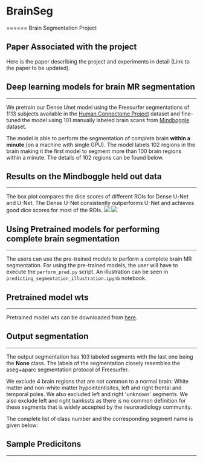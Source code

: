 # BrainSeg
======
Brain Segmentation Project

## Paper Associated with the project
Here is the paper describing the project and experiments in detail (Link to the paper to be updated).

## Deep learning models for brain MR segmentation
-----
We pretrain our Dense Unet model using the Freesurfer segmentations of 1113 subjects available in the [Human Connectome Project](https://www.humanconnectome.org/study/hcp-young-adult/document/1200-subjects-data-release) dataset and fine-tuned the model using 101 manually labeled brain scans from [Mindboggle](https://mindboggle.info/data.html) dataset.

The model is able to perform the segmentation of complete brain **within a minute** (on a machine with single GPU). The model labels 102 regions in the brain making it the first model to segment more than 100 brain regions within a minute. The details of 102 regions can be found below.

## Results on the Mindboggle held out data
----
The box plot compares the dice scores of different ROIs for Dense U-Net and U-Net. The Dense U-Net consistently outperforms U-Net and achieves good dice scores for most of the ROIs.
![](https://github.com/NYUMedML/BrainSeg/edit/master/plots/compare_dice_plot_aparc_manual_fd_part_1_dn_v_unet.png)
![](https://github.com/NYUMedML/BrainSeg/edit/master/plots/compare_dice_plot_aparc_manual_fd_part_2_dn_v_unet.png)


## Using Pretrained models for performing complete brain segmentation
------
The users can use the pre-trained models to perform a complete brain MR segmentation. For using the pre-trained models, the user will have to execute the `perform_pred.py` script. An illustration can be seen in `predicting_segmentation_illustration.ipynb` notebook.

## Pretrained model wts
-----
Pretrained model wts can be downloaded from [here](https://drive.google.com/file/d/1m5SSiTFykQc7Bu4UUqE3bX-cotW5-oNK/view?usp=sharing).

## Output segmentation
------
The output segmentation has 103 labeled segments with the last one being the **None** class. The labels of the segmentation closely resembles the aseg+aparc segmentation protocol of Freesurfer. 

We exclude 4 brain regions that are not common to a normal brain: White matter and non-white matter hypointentisites, left and right frontal and temporal poles. We also excluded left and right 'unknown' segments. We also exclude left and right bankssts as there is no common definition for these segments that is widely accepted by the neuroradiology community.


The complete list of class number and the corresponding segment name is given below:


## Sample Predicitons
------





